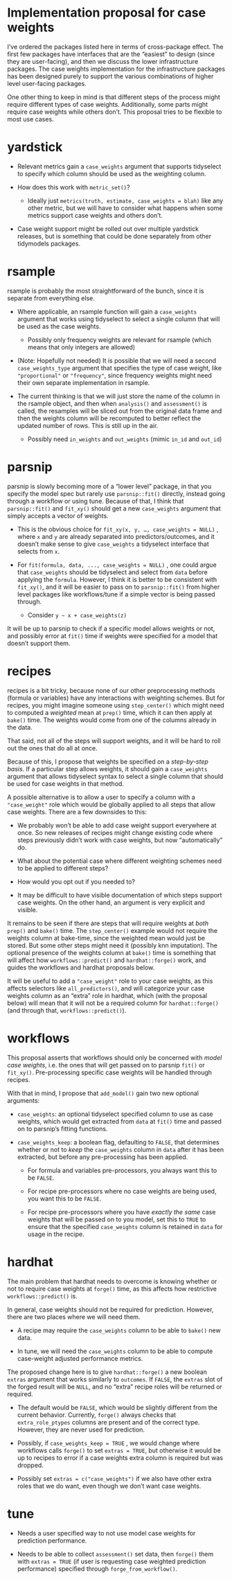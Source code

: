 Implementation proposal for case weights
================

I’ve ordered the packages listed here in terms of cross-package effect.
The first few packages have interfaces that are the “easiest” to design
(since they are user-facing), and then we discuss the lower
infrastructure packages. The case weights implementation for the
infrastructure packages has been designed purely to support the various
combinations of higher level user-facing packages.

One other thing to keep in mind is that different steps of the process
might require different types of case weights. Additionally, some parts
might require case weights while others don’t. This proposal tries to be
flexible to most use cases.

# yardstick

-   Relevant metrics gain a `case_weights` argument that supports
    tidyselect to specify which column should be used as the weighting
    column.

-   How does this work with `metric_set()`?

    -   Ideally just `metrics(truth, estimate, case_weights = blah)`
        like any other metric, but we will have to consider what happens
        when some metrics support case weights and others don’t.

-   Case weight support might be rolled out over multiple yardstick
    releases, but is something that could be done separately from other
    tidymodels packages.

# rsample

rsample is probably the most straightforward of the bunch, since it is
separate from everything else.

-   Where applicable, an rsample function will gain a `case_weights`
    argument that works using tidyselect to select a single column that
    will be used as the case weights.

    -   Possibly only frequency weights are relevant for rsample (which
        means that only integers are allowed)

-   (Note: Hopefully not needed) It is possible that we will need a
    second `case_weights_type` argument that specifies the type of case
    weight, like `"proportional"` or `"frequency"`, since frequency
    weights might need their own separate implementation in rsample.

-   The current thinking is that we will just store the name of the
    column in the rsample object, and then when `analysis()` and
    `assessment()` is called, the resamples will be sliced out from the
    original data frame and then the weights column will be recomputed
    to better reflect the updated number of rows. This is still up in
    the air.

    -   Possibly need `in_weights` and `out_weights` (mimic `in_id` and
        `out_id`)

# parsnip

parsnip is slowly becoming more of a “lower level” package, in that you
specify the model spec but rarely use `parsnip::fit()` directly, instead
going through a workflow or using tune. Because of that, I think that
`parsnip::fit()` and `fit_xy()` should get a new `case_weights` argument
that simply accepts a vector of weights.

-   This is the obvious choice for
    `fit_xy(x, y, …, case_weights = NULL)` , where `x` and `y` are
    already separated into predictors/outcomes, and it doesn’t make
    sense to give `case_weights` a tidyselect interface that selects
    from `x`.

-   For `fit(formula, data, ..., case_weights = NULL)` , one could argue
    that `case_weights` should be tidyselect and select from `data`
    before applying the `formula`. However, I think it is better to be
    consistent with `fit_xy()`, and it will be easier to pass on to
    `parsnip::fit()` from higher level packages like workflows/tune if a
    simple vector is being passed through.

    -   Consider `y ~ x + case_weights(z)`

It will be up to parsnip to check if a specific model allows weights or
not, and possibly error at `fit()` time if weights were specified for a
model that doesn’t support them.

# recipes

recipes is a bit tricky, because none of our other preprocessing methods
(formula or variables) have any interactions with weighting schemes. But
for recipes, you might imagine someone using `step_center()` which might
need to computed a *weighted* mean at `prep()` time, which it can then
apply at `bake()` time. The weights would come from one of the columns
already in the data.

That said, not all of the steps will support weights, and it will be
hard to roll out the ones that do all at once.

Because of this, I propose that weights be specified on a *step-by-step
basis*. If a particular step allows weights, it should gain a
`case_weights` argument that allows tidyselect syntax to select a single
column that should be used for case weights in that method.

A possible alternative is to allow a user to specify a column with a
`"case_weight"` role which would be globally applied to all steps that
allow case weights. There are a few downsides to this:

-   We probably won’t be able to add case weight support everywhere at
    once. So new releases of recipes might change existing code where
    steps previously didn’t work with case weights, but now
    “automatically” do.

-   What about the potential case where different weighting schemes need
    to be applied to different steps?

-   How would you opt out if you needed to?

-   It may be difficult to have visible documentation of which steps
    support case weights. On the other hand, an argument is very
    explicit and visible.

It remains to be seen if there are steps that will require weights at
*both* `prep()` and `bake()` time. The `step_center()` example would not
require the weights column at bake-time, since the weighted mean would
just be stored. But some other steps might need it (possibly knn
imputation). The optional presence of the weights column at `bake()`
time is something that will affect how `workflows::predict()` and
`hardhat::forge()` work, and guides the workflows and hardhat proposals
below.

It will be useful to add a `"case_weight"` role to your case weights, as
this affects selectors like `all_predictors()`, and will categorize your
case weights column as an “extra” role in hardhat, which (with the
proposal below) will mean that it will not be a required column for
`hardhat::forge()` (and through that, `workflows::predict()`).

# workflows

This proposal asserts that workflows should only be concerned with
*model case weights*, i.e. the ones that will get passed on to parsnip
`fit()` or `fit_xy()`. Pre-processing specific case weights will be
handled through recipes.

With that in mind, I propose that `add_model()` gain two new optional
arguments:

-   `case_weights`: an optional tidyselect specified column to use as
    case weights, which would get extracted from `data` at `fit()` time
    and passed on to parsnip’s fitting functions.

-   `case_weights_keep`: a boolean flag, defaulting to `FALSE`, that
    determines whether or not to *keep* the `case_weights` column in
    `data` after it has been extracted, but before any pre-processing
    has been applied.

    -   For formula and variables pre-processors, you always want this
        to be `FALSE`.

    -   For recipe pre-processors where no case weights are being used,
        you want this to be `FALSE`.

    -   For recipe pre-processors where you have *exactly the same* case
        weights that will be passed on to you model, set this to `TRUE`
        to ensure that the specified `case_weights` column is retained
        in `data` for usage in the recipe.

# hardhat

The main problem that hardhat needs to overcome is knowing whether or
not to require case weights at `forge()` time, as this affects how
restrictive `workflows::predict()` is.

In general, case weights should not be required for prediction. However,
there are two places where we will need them.

-   A recipe may require the `case_weights` column to be able to
    `bake()` new data.

-   In tune, we will need the `case_weights` column to be able to
    compute case-weight adjusted performance metrics.

The proposed change here is to give `hardhat::forge()` a new boolean
`extras` argument that works similarly to `outcomes`. If `FALSE`, the
`extras` slot of the forged result will be `NULL`, and no “extra” recipe
roles will be returned or required.

-   The default would be `FALSE`, which would be slightly different from
    the current behavior. Currently, `forge()` always checks that
    `extra_role_ptypes` columns are present and of the correct type.
    However, they are never used for prediction.

-   Possibly, if `case_weights_keep = TRUE` , we would change where
    workflows calls `forge()` to set `extras = TRUE`, but otherwise it
    would be up to recipes to error if a case weights extra column is
    required but was dropped.

-   Possibly set `extras = c("case_weights")` if we also have other
    extra roles that we do want, even though we don’t want case weights.

# tune

-   Needs a user specified way to not use model case weights for
    prediction performance.

-   Needs to be able to collect `assessment()` set data, then `forge()`
    them with `extras = TRUE` (if user is requesting case weighted
    prediction performance) specified through `forge_from_workflow()`.
